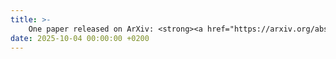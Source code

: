 ```yaml
---
title: >-
    One paper released on ArXiv: <strong><a href="https://arxiv.org/abs/2510.03866" target="_blank"> On Provable Benefits of Muon in Federated Learning </a> </strong>
date: 2025-10-04 00:00:00 +0200
---
```

